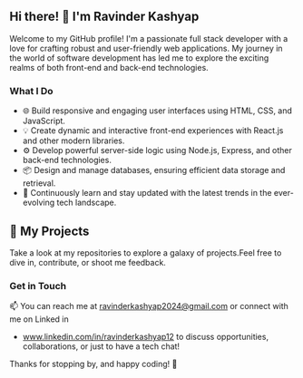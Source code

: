 ## Hi there! 👋 I'm Ravinder Kashyap

Welcome to my GitHub profile! I'm a passionate full stack developer with a love for crafting robust and user-friendly web applications. My journey in the world of software development has led me to explore the exciting realms of both front-end and back-end technologies. 

### What I Do
- 🌐 Build responsive and engaging user interfaces using HTML, CSS, and JavaScript.
- 💡 Create dynamic and interactive front-end experiences with React.js and other modern libraries.
- ⚙️ Develop powerful server-side logic using Node.js, Express, and other back-end technologies.
- 📦 Design and manage databases, ensuring efficient data storage and retrieval.
- 🚀 Continuously learn and stay updated with the latest trends in the ever-evolving tech landscape.


## 🚀 My Projects

Take a look at my repositories to explore a galaxy of projects.Feel free to dive in, contribute, or shoot me feedback.

### Get in Touch
📫 You can reach me at [ravinderkashyap2024@gmail.com](mailto:ravinderkashyap2024@gmail.com) or connect with me on Linked in
-  www.linkedin.com/in/ravinderkashyap12 to discuss opportunities, collaborations, or just to have a tech chat!

Thanks for stopping by, and happy coding! 🚀


<!---
RavinderKashyap12/RavinderKashyap12 is a ✨ special ✨ repository because its `README.md` (this file) appears on your GitHub profile.
You can click the Preview link to take a look at your changes.
--->
